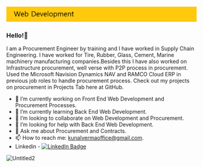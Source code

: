 
![Untitled1](https://raw.githubusercontent.com/kunal-ai/kunal-ai/main/Main%20Page.png)

### Hello!👋
I am a Procurement Engineer by training and I have worked in Supply Chain Engineering. I have worked for Tire, Rubber, Glass, Cement, Marine machinery manufacturing companies.Besides this I have also worked on Infrastructure procurement, well verse with P2P process in procurement.
Used the Microsoft Navision Dynamics NAV and RAMCO Cloud ERP in previous job roles to handle procurement process.
Check out my projects on procurement in Projects Tab here at GitHub.

- 🔭 I’m currently working on Front End Web Development and Procurement Processes.
- 🌱 I’m currently learning Back End Web Development.
- 👯 I’m looking to collaborate on Web Development and Procurement.
- 🤔 I’m looking for help with Back End Web Development.
- 💬 Ask me about Procurement and Contracts.
- 📫 How to reach me: kunalvermaoffice@gmail.com.
- Linkedin - [![LinkedIn Badge](https://img.shields.io/badge/LinkedIn-Profile-informational?style=flat&logo=linkedin&logoColor=white&color=0D76A8)](https://www.linkedin.com/in/kunal-verma-68a316194/)

![Untitled2](https://user-images.githubusercontent.com/55757204/121798050-e4fb9700-cbd8-11eb-84d8-87ca0d18a29d.png)
